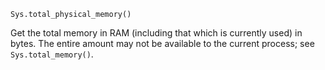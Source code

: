 ```
Sys.total_physical_memory()
```

Get the total memory in RAM (including that which is currently used) in bytes. The entire amount may not be available to the current process; see `Sys.total_memory()`.
